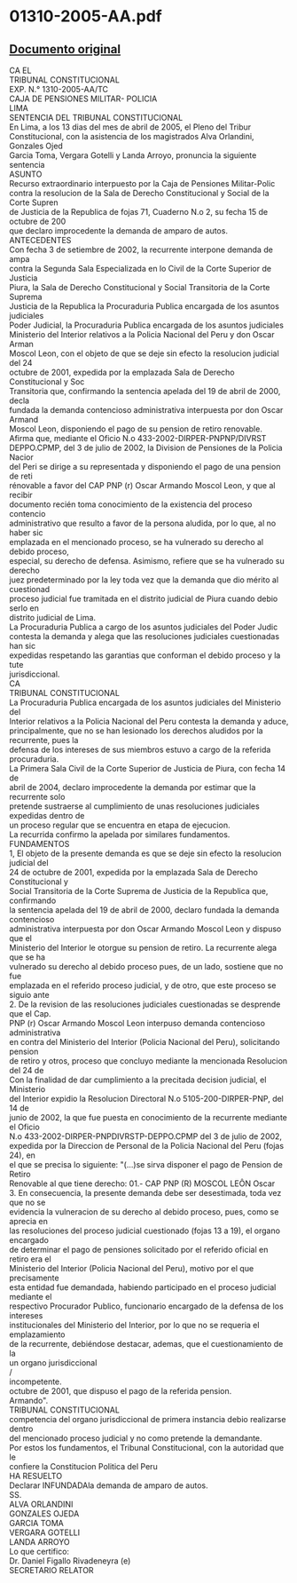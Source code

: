
01310-2005-AA.pdf
=================
  
[Documento original](https://tc.gob.pe/jurisprudencia/2006/01310-2005-AA.pdf)  
---  
CA EL  
TRIBUNAL CONSTITUCIONAL  
EXP. N.° 1310-2005-AA/TC  
CAJA DE PENSIONES MILITAR- POLICIA  
LIMA  
SENTENCIA DEL TRIBUNAL CONSTITUCIONAL  
En Lima, a los 13 dias del mes de abril de 2005, el Pleno del Tribur  
Constitucional, con la asistencia de los magistrados Alva Orlandini, Gonzales Ojed  
Garcia Toma, Vergara Gotelli y Landa Arroyo, pronuncia la siguiente sentencia  
ASUNTO  
Recurso extraordinario interpuesto por la Caja de Pensiones Militar-Polic  
contra la resolucion de la Sala de Derecho Constitucional y Social de la Corte Supren  
de Justicia de la Republica de fojas 71, Cuaderno N.o 2, su fecha 15 de octubre de 200  
que declaro improcedente la demanda de amparo de autos.  
ANTECEDENTES  
Con fecha 3 de setiembre de 2002, la recurrente interpone demanda de ampa  
contra la Segunda Sala Especializada en lo Civil de la Corte Superior de Justicia  
Piura, la Sala de Derecho Constitucional y Social Transitoria de la Corte Suprema  
Justicia de la Republica la Procuraduria Publica encargada de los asuntos judiciales  
Poder Judicial, la Procuraduria Publica encargada de los asuntos judiciales  
Ministerio del Interior relativos a la Policia Nacional del Peru y don Oscar Arman  
Moscol Leon, con el objeto de que se deje sin efecto la resolucion judicial del 24  
octubre de 2001, expedida por la emplazada Sala de Derecho Constitucional y Soc  
Transitoria que, confirmando la sentencia apelada del 19 de abril de 2000, decla  
fundada la demanda contencioso administrativa interpuesta por don Oscar Armand  
Moscol Leon, disponiendo el pago de su pension de retiro renovable.  
Afirma que, mediante el Oficio N.o 433-2002-DIRPER-PNPNP/DIVRST  
DEPPO.CPMP, del 3 de julio de 2002, la Division de Pensiones de la Policia Nacior  
del Peri se dirige a su representada y disponiendo el pago de una pension de reti  
rénovable a favor del CAP PNP (r) Oscar Armando Moscol Leon, y que al recibir  
documento recién toma conocimiento de la existencia del proceso contencio  
administrativo que resulto a favor de la persona aludida, por lo que, al no haber sic  
emplazada en el mencionado proceso, se ha vulnerado su derecho al debido proceso,  
especial, su derecho de defensa. Asimismo, refiere que se ha vulnerado su derecho  
juez predeterminado por la ley toda vez que la demanda que dio mérito al cuestionad  
proceso judicial fue tramitada en el distrito judicial de Piura cuando debio serlo en  
distrito judicial de Lima.  
La Procuraduria Publica a cargo de los asuntos judiciales del Poder Judic  
contesta la demanda y alega que las resoluciones judiciales cuestionadas han sic  
expedidas respetando las garantias que conforman el debido proceso y la tute  
jurisdiccional.  
CA  
TRIBUNAL CONSTITUCIONAL  
La Procuraduria Publica encargada de los asuntos judiciales del Ministerio del  
Interior relativos a la Policia Nacional del Peru contesta la demanda y aduce,  
principalmente, que no se han lesionado los derechos aludidos por la recurrente, pues la  
defensa de los intereses de sus miembros estuvo a cargo de la referida procuraduria.  
La Primera Sala Civil de la Corte Superior de Justicia de Piura, con fecha 14 de  
abril de 2004, declaro improcedente la demanda por estimar que la recurrente solo  
pretende sustraerse al cumplimiento de unas resoluciones judiciales expedidas dentro de  
un proceso regular que se encuentra en etapa de ejecucion.  
La recurrida confirmo la apelada por similares fundamentos.  
FUNDAMENTOS  
1, El objeto de la presente demanda es que se deje sin efecto la resolucion judicial del  
24 de octubre de 2001, expedida por la emplazada Sala de Derecho Constitucional y  
Social Transitoria de la Corte Suprema de Justicia de la Republica que, confirmando  
la sentencia apelada del 19 de abril de 2000, declaro fundada la demanda contencioso  
administrativa interpuesta por don Oscar Armando Moscol Leon y dispuso que el  
Ministerio del Interior le otorgue su pension de retiro. La recurrente alega que se ha  
vulnerado su derecho al debido proceso pues, de un lado, sostiene que no fue  
emplazada en el referido proceso judicial, y de otro, que este proceso se siguio ante  
2. De la revision de las resoluciones judiciales cuestionadas se desprende que el Cap.  
PNP (r) Oscar Armando Moscol Leon interpuso demanda contencioso administrativa  
en contra del Ministerio del Interior (Policia Nacional del Peru), solicitando pension  
de retiro y otros, proceso que concluyo mediante la mencionada Resolucion del 24 de  
Con la finalidad de dar cumplimiento a la precitada decision judicial, el Ministerio  
del Interior expidio la Resolucion Directoral N.o 5105-200-DIRPER-PNP, del 14 de  
junio de 2002, la que fue puesta en conocimiento de la recurrente mediante el Oficio  
N.o 433-2002-DIRPER-PNPDIVRSTP-DEPPO.CPMP del 3 de julio de 2002,  
expedida por la Direccion de Personal de la Policia Nacional del Peru (fojas 24), en  
el que se precisa lo siguiente: "(...)se sirva disponer el pago de Pension de Retiro  
Renovable al que tiene derecho: 01.- CAP PNP (R) MOSCOL LEÔN Oscar  
3. En consecuencia, la presente demanda debe ser desestimada, toda vez que no se  
evidencia la vulneracion de su derecho al debido proceso, pues, como se aprecia en  
las resoluciones del proceso judicial cuestionado (fojas 13 a 19), el organo encargado  
de determinar el pago de pensiones solicitado por el referido oficial en retiro era el  
Ministerio del Interior (Policia Nacional del Peru), motivo por el que precisamente  
esta entidad fue demandada, habiendo participado en el proceso judicial mediante el  
respectivo Procurador Publico, funcionario encargado de la defensa de los intereses  
institucionales del Ministerio del Interior, por lo que no se requeria el emplazamiento  
de la recurrente, debiéndose destacar, ademas, que el cuestionamiento de la  
un organo jurisdiccional  
/  
incompetente.  
octubre de 2001, que dispuso el pago de la referida pension.  
Armando".  
TRIBUNAL CONSTITUCIONAL  
competencia del organo jurisdiccional de primera instancia debio realizarse dentro  
del mencionado proceso judicial y no como pretende la demandante.  
Por estos los fundamentos, el Tribunal Constitucional, con la autoridad que le  
confiere la Constitucion Politica del Peru  
HA RESUELTO  
Declarar INFUNDADAla demanda de amparo de autos.  
SS.  
ALVA ORLANDINI  
GONZALES OJEDA  
GARCIA TOMA  
VERGARA GOTELLI  
LANDA ARROYO  
Lo que certifico:  
Dr. Daniel Figallo Rivadeneyra (e)  
SECRETARIO RELATOR